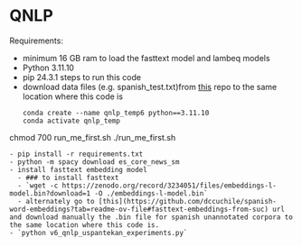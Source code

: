 # QNLP
Requirements:
- minimum 16 GB ram to load the fasttext model and lambeq models
- Python 3.11.10
- pip 24.3.1
steps to run this code
- download data files  (e.g. spanish_test.txt)from [this](https://github.com/bkeej/usp_qnlp/tree/main/qnlp-data)  repo to the same location where this code is
  ```
  conda create --name qnlp_temp6 python==3.11.10
  conda activate qnlp_temp 
chmod 700 run_me_first.sh
./run_me_first.sh
  ```
- pip install -r requirements.txt
- python -m spacy download es_core_news_sm
- install fasttext embedding model
    - ### to install fasttext
    - `wget -c https://zenodo.org/record/3234051/files/embeddings-l-model.bin?download=1 -O ./embeddings-l-model.bin`
    - alternately go to [this](https://github.com/dccuchile/spanish-word-embeddings?tab=readme-ov-file#fasttext-embeddings-from-suc) url and download manually the .bin file for spanish unannotated corpora to the same location where this code is.
- `python v6_qnlp_uspantekan_experiments.py`
